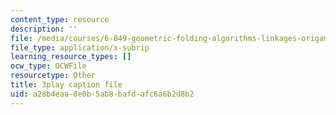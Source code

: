 ```yaml
---
content_type: resource
description: ''
file: /media/courses/6-849-geometric-folding-algorithms-linkages-origami-polyhedra-fall-2012/a28b4eaa8e0b5ab8bafdafc6a6b2d8b2_OcgtpQvrVs.vtt
file_type: application/x-subrip
learning_resource_types: []
ocw_type: OCWFile
resourcetype: Other
title: 3play caption file
uid: a28b4eaa-8e0b-5ab8-bafd-afc6a6b2d8b2
---
```

